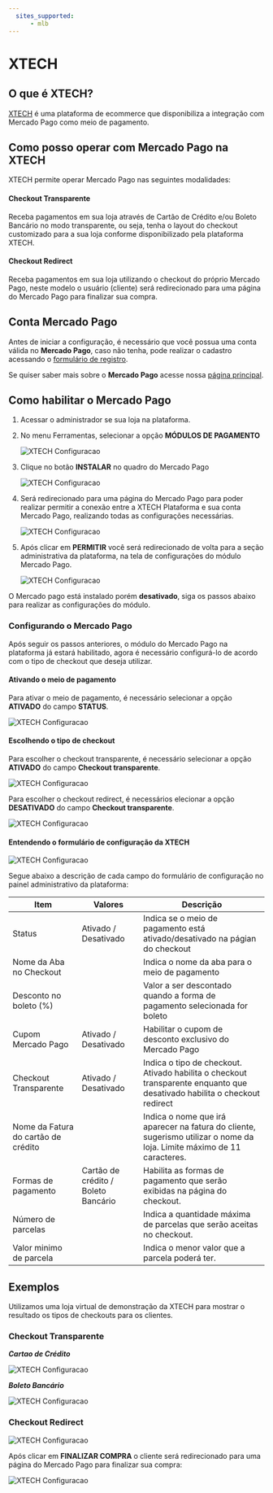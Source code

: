 ```yaml
---
  sites_supported:
      - mlb
---
```


# XTECH

## O que é XTECH?

[XTECH](https://www.xtechcommerce.com/) é uma plataforma de ecommerce que disponibiliza a integração com Mercado Pago como meio de pagamento.

## Como posso operar com Mercado Pago na XTECH

XTECH permite operar Mercado Pago nas seguintes modalidades:

#### Checkout Transparente

Receba pagamentos em sua loja através de Cartão de Crédito e/ou Boleto Bancário no modo transparente, ou seja, tenha o layout do checkout customizado para a sua loja conforme disponibilizado pela plataforma XTECH.

#### Checkout Redirect

Receba pagamentos em sua loja utilizando o checkout do próprio Mercado Pago, neste modelo o usuário (cliente) será redirecionado para uma página do Mercado Pago para finalizar sua compra.

## Conta Mercado Pago

Antes de iniciar a configuração, é necessário que você possua uma conta válida no **Mercado Pago**, caso não tenha, pode realizar o cadastro acessando o [formulário de registro](https://www.mercadopago.com.br/registration-mp?mode=mp).

Se quiser saber mais sobre o **Mercado Pago** acesse nossa [página principal](https://www.mercadopago.com.br/).

## Como habilitar o Mercado Pago

1. Acessar o administrador se sua loja na plataforma.
2. No menu Ferramentas, selecionar a opção **MÓDULOS DE PAGAMENTO**

    ![XTECH Configuracao](/images/plugins/unofficial/xtech/xtech_config01.png)

3. Clique no botão **INSTALAR** no quadro do Mercado Pago

    ![XTECH Configuracao](/images/plugins/unofficial/xtech/xtech_config02.png)

4. Será redirecionado para uma página do Mercado Pago para poder realizar permitir a conexão entre a XTECH Plataforma e sua conta Mercado Pago, realizando todas as configurações necessárias.

    ![XTECH Configuracao](/images/plugins/unofficial/xtech/xtech_config03.png)

5. Após clicar em **PERMITIR** você será redirecionado de volta para a seção administrativa da plataforma, na tela de configurações do módulo Mercado Pago.

    ![XTECH Configuracao](/images/plugins/unofficial/xtech/xtech_config04.png)

O Mercado pago está instalado porém **desativado**, siga os passos abaixo para realizar as configurações do módulo.

### Configurando o Mercado Pago

Após seguir os passos anteriores, o módulo do Mercado Pago na plataforma já estará habilitado, agora é necessário configurá-lo de acordo com o tipo de checkout que deseja utilizar.

#### Ativando o meio de pagamento

Para ativar o meio de pagamento, é necessário selecionar a opção **ATIVADO** do campo **STATUS**.

![XTECH Configuracao](/images/plugins/unofficial/xtech/xtech_config06.png)

#### Escolhendo o tipo de checkout

Para escolher o checkout transparente, é necessário selecionar a opção **ATIVADO** do campo **Checkout transparente**.

![XTECH Configuracao](/images/plugins/unofficial/xtech/xtech_config07.png)

Para escolher o checkout redirect, é necessários elecionar a opção **DESATIVADO** do campo **Checkout transparente**.

![XTECH Configuracao](/images/plugins/unofficial/xtech/xtech_config08.png)

#### Entendendo o formulário de configuração da XTECH

![XTECH Configuracao](/images/plugins/unofficial/xtech/xtech_config05.png)

Segue abaixo a descrição de cada campo do formulário de configuração no painel administrativo da plataforma:

Item | Valores | Descrição
---------|----------|---------
 Status | Ativado / Desativado | Indica se o meio de pagamento está ativado/desativado na págian do checkout
 Nome da Aba no Checkout | | Indica o nome da aba para o meio de pagamento
 Desconto no boleto (%) | | Valor a ser descontado quando a forma de pagamento selecionada for boleto
 Cupom Mercado Pago | Ativado / Desativado | Habilitar o cupom de desconto exclusivo do Mercado Pago
 Checkout Transparente | Ativado / Desativado | Indica o tipo de checkout. Ativado habilita o checkout transparente enquanto que desativado habilita o checkout redirect
 Nome da Fatura do cartão de crédito | | Indica o nome que irá aparecer na fatura do cliente, sugerismo utilizar o nome da loja. Limite máximo de 11 caracteres.
 Formas de pagamento | Cartão de crédito / Boleto Bancário | Habilita as formas de pagamento que serão exibidas na página do checkout.
 Número de parcelas | | Indica a quantidade máxima de parcelas que serão aceitas no checkout.
 Valor minimo de parcela | | Indica o menor valor que a parcela poderá ter.

## Exemplos

Utilizamos uma loja virtual de demonstração da XTECH para mostrar o resultado os tipos de checkouts para os clientes.

### Checkout Transparente

**_Cartao de Crédito_**

![XTECH Configuracao](/images/plugins/unofficial/xtech/xtech_config12.png)

**_Boleto Bancário_**

![XTECH Configuracao](/images/plugins/unofficial/xtech/xtech_config11.png)

### Checkout Redirect

![XTECH Configuracao](/images/plugins/unofficial/xtech/xtech_config10.png)

Após clicar em **FINALIZAR COMPRA** o cliente será redirecionado para uma página do Mercado Pago para finalizar sua compra:

![XTECH Configuracao](/images/plugins/unofficial/xtech/xtech_gif01.png)